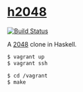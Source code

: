 # [h2048][1]

[![Build Status][2]][3]

A [2048][4] clone in Haskell.

``` sh
$ vagrant up
$ vagrant ssh
```

``` sh
$ cd /vagrant
$ make
```

[1]: https://github.com/tfausak/h2048
[2]: https://travis-ci.org/tfausak/h2048.svg?branch=master
[3]: https://travis-ci.org/tfausak/h2048
[4]: https://github.com/gabrielecirulli/2048

